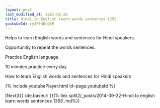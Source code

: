 ```yaml
---
layout: post
last_modified_at: 2021-03-29
title: Hindi to English learn words sentences 1252 
youtubeId: ry3Ff40eQtM
---
```

 
 
Helps to learn English words and sentences for Hindi speakers.

Opportunitiy to repeat the words sentences. 

Practice English language. 
 
10 minutes practice every day. 
 
How to learn English words and sentences for Hindi speakers 
 
{% include youtubePlayer.html id=page.youtubeId %}
 
 
[Next]({{ site.baseurl }}{% link  split2/_posts/2014-09-22-Hindi to english learn words sentences 1368 .md%})
 
